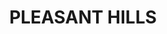 ---
lastmod: '2025-04-06T06:05:20+00:00'
latitude: -35.535739
layout: suburb
longitude: 146.977849
postcode: '2658'
state: NSW
title: PLEASANT HILLS
url: /nsw/pleasant-hills/
---